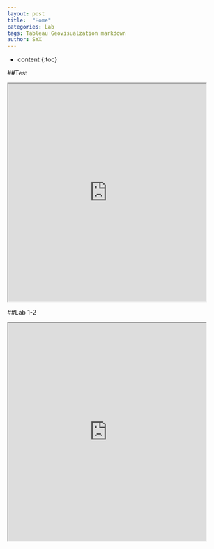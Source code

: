 ```yaml
---
layout: post
title:  "Home"
categories: Lab
tags: Tableau Geovisualzation markdown
author: SYX
---
```


* content
{:toc}

##Test
<iframe src="https://public.tableau.com/views/lab1test/3?:showVizHome=no&:embed=true" width="90%" height="500"></iframe>








##Lab 1-2
<iframe src="https://public.tableau.com/views/lab1-2-1/2?:showVizHome=no&:embed=true" width="90%" height="500"></iframe>
